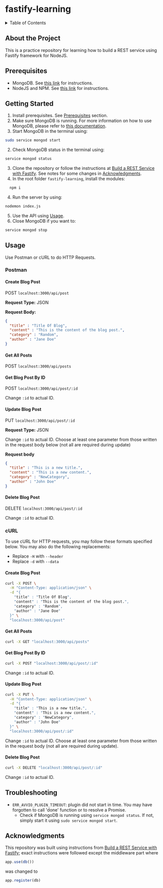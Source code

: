 # fastify-learning

<details>
  <summary>Table of Contents</summary>
  <ol>
    <li>
      <a href="#about-the-project">About The Project</a>
    </li>
    <li>
      <a href="#getting-started">Getting Started</a>
      <ul>
        <li><a href="#prerequisites">Prerequisites</a></li>
        <li><a href="#installation">Installation</a></li>
      </ul>
    </li>
    <li><a href="#usage">Usage</a></li>
    <li><a href="#acknowledgments">Acknowledgments</a></li>
  </ol>
</details>

## About the Project
This is a practice repository for learning how to build a REST service using Fastify framework for NodeJS.

## Prerequisites
- MongoDB. See [this link](https://docs.mongodb.com/manual/tutorial/install-mongodb-on-ubuntu/#install-mongodb-community-edition) for instructions.
- NodeJS and NPM. See [this link](https://docs.mongodb.com/manual/tutorial/install-mongodb-on-ubuntu/#install-mongodb-community-edition) for instructions.

## Getting Started

1. Install prerequisites. See [Prerequisites](#prerequisites) section.
2. Make sure MongoDB is running. For more information on how to use MongoDB, please refer to [this documentation](https://docs.mongodb.com/manual/tutorial/install-mongodb-on-ubuntu/#procedure).
  1. Start MongoDB in the terminal using:
  ```bash
  sudo service mongod start
  ```
  2. Check MongoDB status in the terminal using:
  ```bash
  service mongod status
  ```
3. Clone the repository or follow the instructions at [Build a REST Service with Fastify](https://codesource.io/build-a-rest-service-with-fastify/). See notes for some changes in [Acknowledgments](#acknowledgments).
4. In the root folder `fastify-learning`, install the modules:
```bash
  npm i
```
4. Run the server by using:
```bash
nodemon index.js
```
5. Use the API using [Usage](#usage).
6. Close MongoDB if you want to:
```bash
service mongod stop
```

## Usage
Use Postman or cURL to do HTTP Requests.

### Postman
#### Create Blog Post
POST `localhost:3000/api/post`

**Request Type:** JSON

**Request Body:**
```JSON
{
  "title" : "Title Of Blog",
  "content" : "This is the content of the blog post.",
  "category" : "Random",
  "author" : "Jane Doe"
}
```

#### Get All Posts
POST `localhost:3000/api/posts`

#### Get Blog Post By ID
POST `localhost:3000/api/post/:id`

Change `:id` to actual ID.

#### Update Blog Post
PUT `localhost:3000/api/post/:id`

**Request Type:** JSON

Change `:id` to actual ID. Choose at least one parameter from those written in the request body below (not all are required during update)

**Request body**
```json
{
  "title" : "This is a new title.",
  "content" : "This is a new content.",
  "category" : "NewCategory",
  "author" : "John Doe"
}
```

#### Delete Blog Post
DELETE `localhost:3000/api/post/:id`

Change `:id` to actual ID.

### cURL
To use cURL for HTTP requests, you may follow these formats specified below. You may also do the following replacements:
- Replace `-H` with `--header` 
- Replace `-d` with `--data`
#### Create Blog Post
```bash
curl -X POST \
  -H "Content-Type: application/json" \
  -d "{
    "title" : "Title Of Blog",
    "content" : "This is the content of the blog post.",
    "category" : "Random",
    "author" : "Jane Doe"
  }" \
  "localhost:3000/api/post"
```

#### Get All Posts
```bash
curl -X GET "localhost:3000/api/posts"
```

#### Get Blog Post By ID
```bash
curl -X POST "localhost:3000/api/post/:id"
```

Change `:id` to actual ID.

#### Update Blog Post
```bash
curl -X PUT \
  -H "Content-Type: application/json" \
  -d "{
    "title" : "This is a new title.",
    "content" : "This is a new content.",
    "category" : "NewCategory",
    "author" : "John Doe"
  }" \
  "localhost:3000/api/post/:id"
```

Change `:id` to actual ID. Choose at least one parameter from those written in the request body (not all are required during update).

#### Delete Blog Post
```bash
curl -X DELETE "localhost:3000/api/post/:id"
```

Change `:id` to actual ID.

## Troubleshooting
- `ERR_AVVIO_PLUGIN_TIMEOUT`: plugin did not start in time. You may have forgotten to call 'done' function or to resolve a Promise.
  - Check if MongoDB is running using `service mongod status`. If not, simply start it using `sudo service mongod start`.

## Acknowledgments
This repository was built using instructions from [Build a REST Service with Fastify](https://codesource.io/build-a-rest-service-with-fastify/); exact instructions were followed except the middleware part where
```js
app.use(db())
```
was changed to
```js
app.register(db)
```